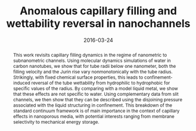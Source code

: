 ---
title: "Anomalous capillary filling and wettability reversal in nanochannels"
date: 2016-03-24
publishDate: 2016-03-24
authors: ["**Madhubanti Mukherjee**", "Christophe Ybert", "Lydéric Bocquet", "Laurent Joly"]
publication_types: ["2"]
abstract: "This work revisits capillary filling dynamics in the regime of nanometric to subnanometric channels. Using molecular dynamics simulations of water in carbon nanotubes, we show that for tube radii below one nanometer, both the filling velocity and the Jurin rise vary nonmonotonically with the tube radius. Strikingly, with fixed chemical surface properties, this leads to confinement-induced reversal of the tube wettability from hydrophilic to hydrophobic for specific values of the radius. By comparing with a model liquid metal, we show that these effects are not specific to water. Using complementary data from slit channels, we then show that they can be described using the disjoining pressure associated with the liquid structuring in confinement. This breakdown of the standard continuum framework is of main importance in the context of capillary effects in nanoporous media, with potential interests ranging from membrane selectivity to mechanical energy storage."
featured: true
publication: "Physical Review E, 93, 3"
links:
  - icon_pack: fas
    icon: scroll
    name: Link
    url: 'https://journals.aps.org/pre/abstract/10.1103/PhysRevE.93.033123'
---